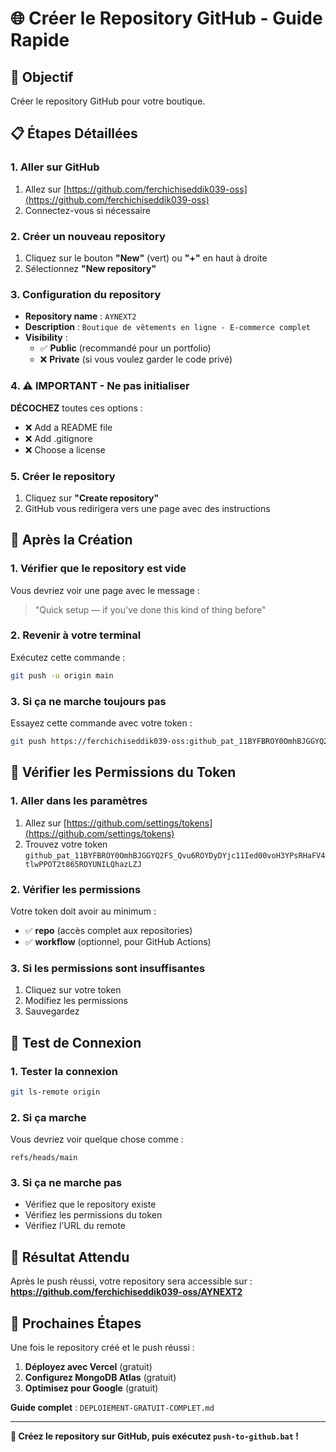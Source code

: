 # 🌐 Créer le Repository GitHub - Guide Rapide

## 🎯 Objectif
Créer le repository GitHub pour votre boutique.

## 📋 Étapes Détaillées

### 1. Aller sur GitHub
1. Allez sur [https://github.com/ferchichiseddik039-oss](https://github.com/ferchichiseddik039-oss)
2. Connectez-vous si nécessaire

### 2. Créer un nouveau repository
1. Cliquez sur le bouton **"New"** (vert) ou **"+"** en haut à droite
2. Sélectionnez **"New repository"**

### 3. Configuration du repository
- **Repository name** : `AYNEXT2`
- **Description** : `Boutique de vêtements en ligne - E-commerce complet`
- **Visibility** : 
  - ✅ **Public** (recommandé pour un portfolio)
  - ❌ **Private** (si vous voulez garder le code privé)

### 4. ⚠️ IMPORTANT - Ne pas initialiser
**DÉCOCHEZ** toutes ces options :
- ❌ Add a README file
- ❌ Add .gitignore
- ❌ Choose a license

### 5. Créer le repository
1. Cliquez sur **"Create repository"**
2. GitHub vous redirigera vers une page avec des instructions

## 🚀 Après la Création

### 1. Vérifier que le repository est vide
Vous devriez voir une page avec le message :
> "Quick setup — if you've done this kind of thing before"

### 2. Revenir à votre terminal
Exécutez cette commande :
```bash
git push -u origin main
```

### 3. Si ça ne marche toujours pas
Essayez cette commande avec votre token :
```bash
git push https://ferchichiseddik039-oss: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@github.com/ferchichiseddik039-oss/AYNEXT2.git main
```

## 🔑 Vérifier les Permissions du Token

### 1. Aller dans les paramètres
1. Allez sur [https://github.com/settings/tokens](https://github.com/settings/tokens)
2. Trouvez votre token `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`

### 2. Vérifier les permissions
Votre token doit avoir au minimum :
- ✅ **repo** (accès complet aux repositories)
- ✅ **workflow** (optionnel, pour GitHub Actions)

### 3. Si les permissions sont insuffisantes
1. Cliquez sur votre token
2. Modifiez les permissions
3. Sauvegardez

## 🧪 Test de Connexion

### 1. Tester la connexion
```bash
git ls-remote origin
```

### 2. Si ça marche
Vous devriez voir quelque chose comme :
```
refs/heads/main
```

### 3. Si ça ne marche pas
- Vérifiez que le repository existe
- Vérifiez les permissions du token
- Vérifiez l'URL du remote

## 🎉 Résultat Attendu

Après le push réussi, votre repository sera accessible sur :
**https://github.com/ferchichiseddik039-oss/AYNEXT2**

## 🚀 Prochaines Étapes

Une fois le repository créé et le push réussi :

1. **Déployez avec Vercel** (gratuit)
2. **Configurez MongoDB Atlas** (gratuit)
3. **Optimisez pour Google** (gratuit)

**Guide complet** : `DEPLOIEMENT-GRATUIT-COMPLET.md`

---

**🎯 Créez le repository sur GitHub, puis exécutez `push-to-github.bat` !**

